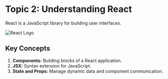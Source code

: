 # Topic 2: Understanding React

React is a JavaScript library for building user interfaces.

![React Logo](../images/topic2/react-logo.png)

## Key Concepts

1. **Components:** Building blocks of a React application.
2. **JSX:** Syntax extension for JavaScript.
3. **State and Props:** Manage dynamic data and component communication.
